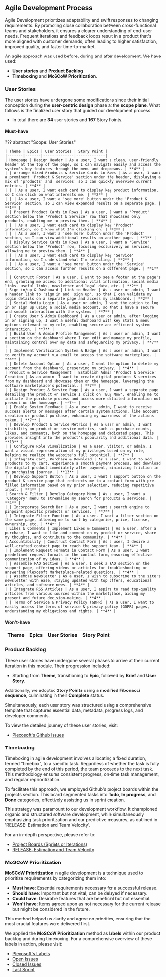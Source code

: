 ## Agile Development Process
Agile Development prioritizes adaptability and swift responses to changing requirements. By promoting close collaboration between cross-functional teams and stakeholders, it ensures a clearer understanding of end-user needs. Frequent iterations and feedback loops result in a product that's more aligned with customer demands, often leading to higher satisfaction, improved quality, and faster time-to-market.

An agile approach was used before, during and after development. We have used:

- **User stories** and **Product Backlog**
- **Timeboxing** and **MoSCoW Prioritization**.

### User Stories

The user stories have undergone some modifications since their initial conception during the **user-centric design** phase at the **scope plane**. What follows is the finalized user story that guided our development process.

- In total there are **34** user stories and **167** Story Points.
<!-- - Only **24 must-have** user stories  -->
<!-- - Only **10 won't have** user stories  -->

#### Must-have

??? abstract "Scope: User Stories"

    | Theme | Epics | User Stories | Story Point |
    |-------|-------|--------------|-------------|
    | Homepage | Design Header | As a user, I want a clean, user-friendly header at the top of the page, so I can navigate easily and access the system's key features through the menu and dropdowns. | **4** |
    | | Arrange Mixed Products & Service Cards in Rows | As a user, I want a prominent 'Product & Service' section under the header, displaying a mix of 'products' and 'services' so I can quickly overview current entries. | **4** |
    | | | As a user, I want each card to display key product information, so I can click on what interests me. | **2** |
    | | | As a user, I want a 'see more' button under the 'Product & Service' section, so I can view expanded results on a separate page. | **1** |
    | | Present Product Cards in Rows | As a user, I want a 'Product' section below the 'Product & Service' row that showcases only products, enabling me to preview them. | **4** |
    | | | As a user, I want each card to display key 'Product' information, so I know what I'm clicking on. | **2** |
    | | | As a user, I want a 'see more' button under the 'Product' section, so I can view additional results on another page. | **1** |
    | | Display Service Cards in Rows | As a user, I want a 'Service' section below the 'Product' row, focusing exclusively on services, allowing me to preview them. | **4** |
    | | | As a user, I want each card to display key 'Service' information, so I understand what I'm selecting. | **2** |
    | | | As a user, I want a 'see more' button under the 'Service' section, so I can access further results on a different page. | **1** |
    | | Construct Footer | As a user, I want to see a footer at the page's end, granting me access to additional vital information, social media links, useful links, newsletter and legal data, etc. | **2** |
    | Sign in/up & Dashboard | Link to Header | As a user or admin, I want a header link to 'sign in and  sign up', so that I can validate my login details on a separate page and access my dashboard. | **2** |
    | | Social Media Login | As a user or admin, I want the option to log in or sign up using a social media account, so that I have a secure and smooth interaction with the system. | **7** |
    | | Create User & Admin Dashboard | As a user or admin, after logging in or signing up, I want a useful dashboard with key stats & menu options relevant to my role, enabling secure and efficient system interaction. | **7** |
    | | Build User & Admin Profile Management | As a user or admin, I want a section on the dashboard where I can edit and manage my profile, maintaining control over my data and safeguarding my privacy. | **7** |
    | | Implement Verification System & Badge | As a user or admin, I want to verify my account via email to access the software marketplace. | **4** |
    | | Delete Account Option | As a user, I want the option to delete my account from the dashboard, preserving my privacy. | **4** |
    | Product & Service Management | Establish Admin 'Product & Service' Creation | As an admin, I want to create digital products & services from my dashboard and showcase them on the homepage, leveraging the software marketplace's potential. | **7** |
    | | Design Product & Service Page | As a user, I want a separate page detailing the product or service I click on 'Buy Now', enabling me to initiate the purchase process and access more detailed information not present on the homepage. | **7** |
    | | Enable System Feedback | As a user or admin, I want to receive success alerts or messages after certain system actions, like account creation or product purchase, enhancing my awareness of the actions taken. | **7** |
    | | Develop Product & Service Metrics | As a user or admin, I want visibility on product or service metrics, such as purchase counts, likes, and comments, both on the homepage and dedicated pages. This provides insight into the product's popularity and additional data. | **13** |
    | | Configure Role Visualization | As a user, visitor, or admin, I want a visual representation of my privileges based on my role, helping me realize the website's full potential. | **7** |
    | | Integrate Cart, Purchase & Download | As a user, I want to add products to my cart, experience a smooth payment process, and download the digital product immediately after payment, minimizing friction in my purchasing journey. | **13** |
    | | Develop Support Button | As a user, I want a support button on the product & service page that redirects me to a contact form with pre-filled information based on my prior selection, reducing repetitive input. | **4** |
    | Search & Filter | Develop Category Menu | As a user, I want a 'Category' menu to streamline my search for products & services. | **4** |
    | | Incorporate Search Bar | As a user, I want a search engine to pinpoint specific products or services. | **7** |
    | | Integrate Filter Function | As a user, I want a filter section on the same page, allowing me to sort by categories, price, license, ownership, etc. | **4** |
    | Likes & Comments | Implement Likes & Comments | As a user, after a purchase, I want to like and comment on my product or service, share my thoughts, and contribute to the community. | **4** |
    | Accountability | Construct Contact Form | As a user, I desire a well-crafted contact page to reach the support team. | **4** |
    | | Implement Request Formats in Contact Form | As a user, I want predefined request formats in the contact form, ensuring effective communication of my ideas. | **4** |
    | | Assemble FAQ Section | As a user, I seek a FAQ section on the support page, offering videos or articles for troubleshooting or answering Plexosoft Marketplace-related questions. | **4** |
    | | Assemble Newsletter | As a user, I wish to subscribe to the site's newsletter with ease, staying updated with top offers, educational articles, and software news. | **4** |
    | | Integrate RSS Articles | As a user, I aspire to read top-quality articles from various sources within the marketplace, aiding my present and future decision-making. | **4** |
    | | Terms of Service & Privacy Policy (GDPR) | As a user, I want to easily access the terms of service & privacy policy (GDPR) pages, understanding my obligations and rights. | **4** |

#### Won't-have

| Theme                 | Epics                                | User Stories | Story Point |
|-----------------------|--------------------------------------|--------------|-------------|


### Product Backlog

These user stories have undergone several phases to arrive at their current iteration in this module. Their progression included:

- Starting from **Theme**, transitioning to **Epic**, followed by **Brief** and **User Story**.

Additionally, we adopted **Story Points** using a **modified Fibonacci sequence**, culminating in their **Complete** status.

Simultaneously, each user story was structured using a comprehensive template that captures essential data, metadata, progress logs, and developer comments.

To view the detailed journey of these user stories, visit:

- [Plexosoft's Github Issues](https://github.com/plexoio/py/issues)



### Timeboxing

Timeboxing in agile development involves allocating a fixed duration, termed "timebox", to a specific task. Regardless of whether the task is fully completed by the end of this period, the team proceeds to the next task. This methodology ensures consistent progress, on-time task management, and regular reprioritization.

To facilitate this approach, we employed Github's project boards within the projects section. This board segmented tasks into **Todo**, **In progress**, and **Done** categories, effectively assisting us in sprint creation.

This strategy was paramount to our development workflow. It championed organic and structured software development, while simultaneously emphasizing task prioritization and our predictive measures, as outlined in 'RELEASE: Estimation and Team Velocity'.

For an in-depth perspective, please refer to:

- [Project Boards (Sprints or Iterations)](https://github.com/plexoio/py/projects?query=is%3Aopen)
- [RELEASE: Estimation and Team Velocity](https://github.com/plexoio/py/issues/36)

### MoSCoW Prioritization

**MoSCoW Prioritization** in agile development is a technique used to prioritize requirements by categorizing them into:

- **Must have**: Essential requirements necessary for a successful release.
- **Should have**: Important but not vital; can be delayed if necessary.
- **Could have**: Desirable features that are beneficial but not essential.
- **Won't have**: Items agreed upon as not necessary for the current release but might be considered in the future.

This method helped us clarify and agree on priorities, ensuring that the most crucial features were delivered first.

We applied the **MoSCoW Prioritization** method as **labels** within our product backlog and during timeboxing. For a comprehensive overview of these labels in action, please visit:

- [Plexosoft's Labels](https://github.com/plexoio/py/labels)
- [Open Issues](https://github.com/plexoio/py/issues)
- [Closed Issues](https://github.com/plexoio/py/issues?q=is%3Aissue+is%3Aclosed)
- [Last Sprint](https://github.com/users/plexoio/projects/14/views/1)
